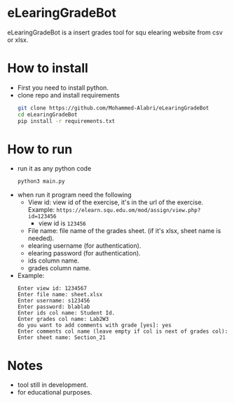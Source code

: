 # eLearingGradeBot
eLearingGradeBot is a insert grades tool for squ elearing website from csv or xlsx.

# How to install
* First you need to install python.
* clone repo and install requirements
    ```bash
    git clone https://github.com/Mohammed-Alabri/eLearingGradeBot
    cd eLearingGradeBot
    pip install -r requirements.txt
    ```
# How to run
* run it as any python code
    ```bash
    python3 main.py
    ```
* when run it program need the following
    * View id: view id of the exercise, it's in the url of the exercise. Example:
        ```https://elearn.squ.edu.om/mod/assign/view.php?id=123456```
        * view id is ```123456```
    * File name: file name of the grades sheet. (if it's xlsx, sheet name is needed).
    * elearing username (for authentication).
    * elearing password (for authentication).
    * ids column name.
    * grades column name.
* Example:
    ```
    Enter view id: 1234567
    Enter file name: sheet.xlsx
    Enter username: s123456
    Enter password: blablab
    Enter ids col name: Student Id.
    Enter grades col name: Lab2W3
    do you want to add comments with grade [yes]: yes
    Enter comments col name (leave empty if col is next of grades col):
    Enter sheet name: Section_21
    ```
# Notes
* tool still in development.
* for educational purposes.